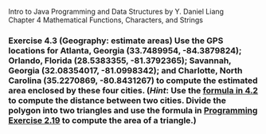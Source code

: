 Intro to Java Programming and Data Structures by Y. Daniel Liang <br/>
Chapter 4 Mathematical Functions, Characters, and Strings

### Exercise 4.3 (Geography: estimate areas) Use the GPS locations for Atlanta, Georgia (33.7489954, -84.3879824); Orlando, Florida (28.5383355, -81.3792365); Savannah, Georgia (32.08354017, -81.0998342); and Charlotte, North Carolina (35.2270869, -80.8431267) to compute the estimated area enclosed by these four cities. (*Hint*: Use the <a href="https://github.com/ncox8591/java-basics/tree/main/Mathematical%20Functions%2C%20Characters%2C%20and%20Strings/Exercise%204.2">formula in 4.2</a> to compute the distance between two cities. Divide the polygon into two triangles and use the formula in <a href="https://github.com/ncox8591/java-basics/tree/main/Elementary%20Programming/Exercise%202.19">Programming Exercise 2.19</a> to compute the area of a triangle.)
